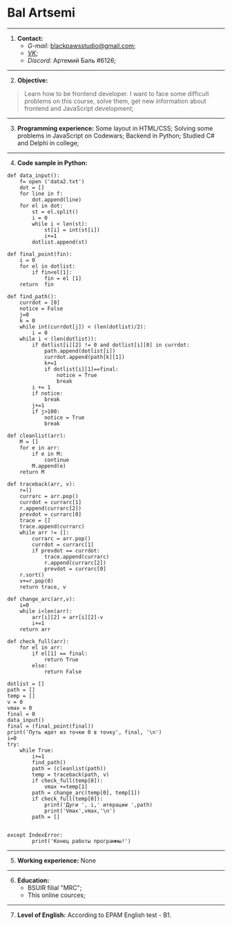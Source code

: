 
# Bal Artsemi
---
1. **Contact:**
    - *G-mail:* blackpawsstudio@gmail.com;
    - [*VK*](https://vk.com/id224429894); 
    - *Discord:* Артемий Баль #6126;
---
2. **Objective:**
> Learn how to be frontend developer. I want to face some difficult problems on this course, solve them, get new information about frontend and JavaScript development;  
---
3. **Programming experience:**
    Some layout in HTML/CSS;
    Solving some problems in JavaScript on Codewars;
    Backend in Python;
    Studied C# and Delphi in college;
---
4. **Code sample in Python:**
```
def data_input():
    f= open ('data2.txt')
    dot = []
    for line in f:
        dot.append(line)
    for el in dot:
        st = el.split()
        i = 0
        while i < len(st):
            st[i] = int(st[i])
            i+=1
        dotlist.append(st)

def final_point(fin):
    i = 0
    for el in dotlist:
        if fin<el[1]:
            fin = el [1]
    return  fin

def find_path():
    currdot = [0]
    notice = False
    j=0
    k = 0
    while int(currdot[j]) < (len(dotlist)/2):
        i = 0
    while i < (len(dotlist)):
        if dotlist[i][2] != 0 and dotlist[i][0] in currdot:
            path.append(dotlist[i])
            currdot.append(path[k][1])
            k+=1
            if dotlist[i][1]==final:
                notice = True
                break
        i += 1 
        if notice:
            break
        j+=1
        if j>100:
            notice = True
            break
                            
def cleanlist(arr):
    M = []
    for e in arr:
        if e in M:
            continue
        M.append(e)
    return M

def traceback(arr, v):
    r=[]
    currarc = arr.pop()
    currdot = currarc[1]
    r.append(currarc[2])
    prevdot = currarc[0]
    trace = []
    trace.append(currarc)
    while arr != []:
        currarc = arr.pop()
        currdot = currarc[1]
        if prevdot == currdot:
            trace.append(currarc)
            r.append(currarc[2])
            prevdot = currarc[0]
    r.sort()
    v+=r.pop(0)
    return trace, v

def change_arc(arr,v):
    i=0
    while i<len(arr):
        arr[i][2] = arr[i][2]-v 
        i+=1
    return arr

def check_full(arr):
    for el in arr:
        if el[1] == final:
            return True
        else:
            return False

dotlist = []
path = []
temp = []
v = 0
vmax = 0
final = 0
data_input()
final = (final_point(final))
print('Путь идет из точки 0 в точку', final, '\n')
i=0
try:
    while True:
        i+=1
        find_path()                                
        path = (cleanlist(path))
        temp = traceback(path, v)
        if check_full(temp[0]):
            vmax +=temp[1]
        path = change_arc(temp[0], temp[1])  
        if check_full(temp[0]):
            print('Дуги ', i,' итерации ',path) 
            print('Vmax',vmax,'\n')       
        path = []

        
except IndexError:
        print('Конец работы программы!')
```
---
5. **Working experience:**
    None
---
6. **Education:**
    - BSUIR filial "MRC";
    - This online cources;
---
7. **Level of English:**
    According to EPAM English test - B1.